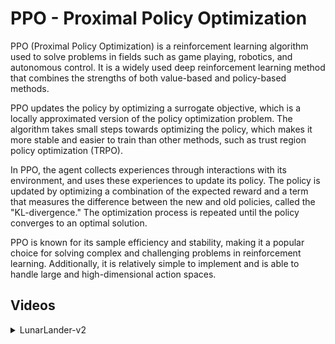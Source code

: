 # PPO - Proximal Policy Optimization

PPO (Proximal Policy Optimization) is a reinforcement learning algorithm used to solve problems in fields such as game playing, robotics, and autonomous control. It is a widely used deep reinforcement learning method that combines the strengths of both value-based and policy-based methods.

PPO updates the policy by optimizing a surrogate objective, which is a locally approximated version of the policy optimization problem. The algorithm takes small steps towards optimizing the policy, which makes it more stable and easier to train than other methods, such as trust region policy optimization (TRPO).

In PPO, the agent collects experiences through interactions with its environment, and uses these experiences to update its policy. The policy is updated by optimizing a combination of the expected reward and a term that measures the difference between the new and old policies, called the "KL-divergence." The optimization process is repeated until the policy converges to an optimal solution.

PPO is known for its sample efficiency and stability, making it a popular choice for solving complex and challenging problems in reinforcement learning. Additionally, it is relatively simple to implement and is able to handle large and high-dimensional action spaces.

## Videos

<details>
  <summary>LunarLander-v2</summary>
  <img src="https://github.com/valentin-cnt/rl-gym-zoo/blob/master/media/gif/lunar-lander-ppo.gif?raw=true" alt="lunar-lander-ppo">
</details>

